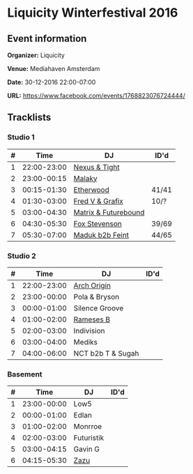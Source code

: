 # Liquicity Winterfestival 2016
## Event information
**Organizer:** Liquicity

**Venue:** Mediahaven Amsterdam

**Date:** 30-12-2016 22:00-07:00

**URL:** https://www.facebook.com/events/1768823076724444/

## Tracklists
### Studio 1
| \#  | Time        | DJ                                                                           | ID'd  |
| --- | ----------- | ---------------------------------------------------------------------------- | ----- |
| 1   | 22:00-23:00 | [Nexus & Tight](../master/studio_1-1-nexus_and_tight.md)                     |       |
| 2   | 23:00-00:15 | [Malaky](../master/studio_1-2-malaky.md)                                     |       |
| 3   | 00:15-01:30 | [Etherwood](../master/studio_1-3-etherwood.md)                               | 41/41 |
| 4   | 01:30-03:00 | [Fred V & Grafix](../master/studio_1-4-fred_v_and_grafix.md)                 | 10/?  |
| 5   | 03:00-04:30 | [Matrix & Futurebound](../master/studio_1-5-matrix_and_futurebound.md)       |       |
| 6   | 04:30-05:30 | [Fox Stevenson](../master/studio_1-6-fox_stevenson.md)                       | 39/69 |
| 7   | 05:30-07:00 | [Maduk b2b Feint](../master/studio_1-7-maduk_b2b_feint.md)                   | 44/65 |

### Studio 2
| \#  | Time        | DJ                                                 | ID'd  |
| --- | ----------- | -------------------------------------------------- | ----- |
| 1   | 22:00-23:00 | [Arch Origin](../master/studio_2-1-arch_origin.md) |       |
| 2   | 23:00-00:00 | Pola & Bryson                                      |       |
| 3   | 00:00-01:00 | Silence Groove                                     |       |
| 4   | 01:00-02:00 | [Rameses B](../master/studio_2-4-rameses_b.md)     |       |
| 5   | 02:00-03:00 | Indivision                                         |       |
| 6   | 03:00-04:00 | Mediks                                             |       |
| 7   | 04:00-06:00 | NCT b2b T & Sugah                                  |       |

### Basement
| \#  | Time        | DJ                                   | ID'd  |
| --- | ----------- | ------------------------------------ | ----- |
| 1   | 23:00-00:00 | Low5                                 |       |
| 2   | 00:00-01:00 | Edlan                                |       |
| 3   | 01:00-02:00 | Monrroe                              |       |
| 4   | 02:00-03:00 | Futuristik                           |       |
| 5   | 03:00-04:15 | Gavin G                              |       |
| 6   | 04:15-05:30 | [Zazu](../master/basement-6-zazu.md) |       |
